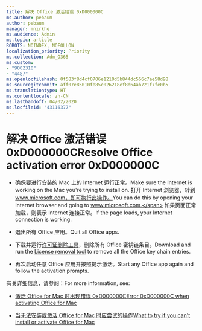 ```yaml
---
title: 解决 Office 激活错误 0xD000000C
ms.author: pebaum
author: pebaum
manager: mnirkhe
ms.audience: Admin
ms.topic: article
ROBOTS: NOINDEX, NOFOLLOW
localization_priority: Priority
ms.collection: Adm_O365
ms.custom:
- "9002310"
- "4487"
ms.openlocfilehash: 0f583f8d4cf0706e1210d5b844dc566c7ae58d98
ms.sourcegitcommit: aff07e85010fe85c026218ef8d64ab721f7fe0b5
ms.translationtype: HT
ms.contentlocale: zh-CN
ms.lasthandoff: 04/02/2020
ms.locfileid: "43116377"
---
```

# <a name="resolve-office-activation-error-0xd000000c"></a><span data-ttu-id="58ec5-102">解决 Office 激活错误 0xD000000C</span><span class="sxs-lookup"><span data-stu-id="58ec5-102">Resolve Office activation error 0xD000000C</span></span>

- <span data-ttu-id="58ec5-103">确保要进行安装的 Mac 上的 Internet 运行正常。</span><span class="sxs-lookup"><span data-stu-id="58ec5-103">Make sure the Internet is working on the Mac you're trying to install on.</span></span> <span data-ttu-id="58ec5-104">打开 Internet 浏览器，转到 www.microsoft.com，即可执行此操作。</span><span class="sxs-lookup"><span data-stu-id="58ec5-104">You can do this by opening your Internet browser and going to www.microsoft.com.</span></span> <span data-ttu-id="58ec5-105">如果页面正常加载，则表示 Internet 连接正常。</span><span class="sxs-lookup"><span data-stu-id="58ec5-105">If the page loads, your Internet connection is working.</span></span>

- <span data-ttu-id="58ec5-106">退出所有 Office 应用。</span><span class="sxs-lookup"><span data-stu-id="58ec5-106">Quit all Office apps.</span></span>

- <span data-ttu-id="58ec5-107">下载并运行[许可证删除工具](https://go.microsoft.com/fwlink/?linkid=849815)，删除所有 Office 密钥链条目。</span><span class="sxs-lookup"><span data-stu-id="58ec5-107">Download and run the [License removal tool](https://go.microsoft.com/fwlink/?linkid=849815) to remove all the Office key chain entries.</span></span>

- <span data-ttu-id="58ec5-108">再次启动任意 Office 应用并按照提示激活。</span><span class="sxs-lookup"><span data-stu-id="58ec5-108">Start any Office app again and follow the activation prompts.</span></span>

<span data-ttu-id="58ec5-109">有关详细信息，请参阅：</span><span class="sxs-lookup"><span data-stu-id="58ec5-109">For more information, see:</span></span>

- [<span data-ttu-id="58ec5-110">激活 Office for Mac 时出现错误 0xD000000C</span><span class="sxs-lookup"><span data-stu-id="58ec5-110">Error 0xD000000C when activating Office for Mac</span></span>](https://support.office.com/article/error-0xd000000c-when-activating-office-for-mac-da865931-4658-4829-ba2d-8133390c6d25)

- [<span data-ttu-id="58ec5-111">当无法安装或激活 Office for Mac 时应尝试的操作</span><span class="sxs-lookup"><span data-stu-id="58ec5-111">What to try if you can't install or activate Office for Mac</span></span>](https://support.office.com/article/what-to-try-if-you-can-t-install-or-activate-office-for-mac-5efba2b4-b1e6-4e5f-bf3c-6ab945d03dea)
